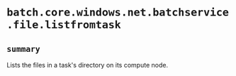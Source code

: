 # `batch.core.windows.net.batchservice.file.listfromtask`

## `summary`
Lists the files in a task's directory on its compute node.



